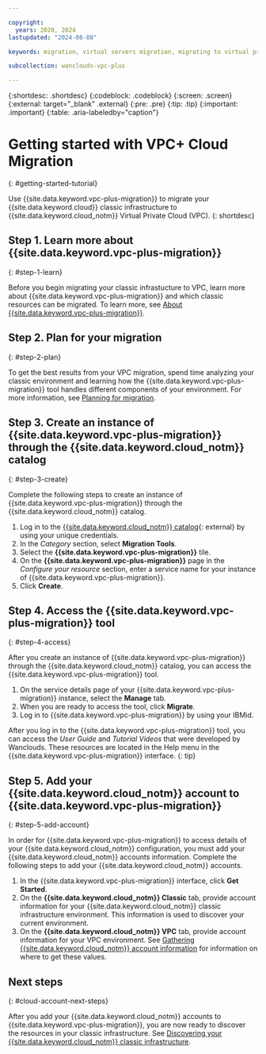 ```yaml
---

copyright:
  years: 2020, 2024
lastupdated: "2024-08-08"

keywords: migration, virtual servers migration, migrating to virtual private cloud

subcollection: wanclouds-vpc-plus

---
```


{:shortdesc: .shortdesc}
{:codeblock: .codeblock}
{:screen: .screen}
{:external: target="_blank" .external}
{:pre: .pre}
{:tip: .tip}
{:important: .important}
{:table: .aria-labeledby="caption"}

# Getting started with VPC+ Cloud Migration
{: #getting-started-tutorial}

Use {{site.data.keyword.vpc-plus-migration}} to migrate your {{site.data.keyword.cloud}} classic infrastructure to {{site.data.keyword.cloud_notm}} Virtual Private Cloud (VPC).
{: shortdesc}

## Step 1. Learn more about {{site.data.keyword.vpc-plus-migration}}
{: #step-1-learn}

Before you begin migrating your classic infrastucture to VPC, learn more about {{site.data.keyword.vpc-plus-migration}} and which classic resources can be migrated. To learn more, see [About {{site.data.keyword.vpc-plus-migration}}](/docs/wanclouds-vpc-plus?topic=wanclouds-vpc-plus-about-wanclouds).

## Step 2. Plan for your migration 
{: #step-2-plan}

To get the best results from your VPC migration, spend time analyzing your classic environment and learning how the {{site.data.keyword.vpc-plus-migration}} tool handles different components of your environment. For more information, see [Planning for migration](/docs/wanclouds-vpc-plus?topic=wanclouds-vpc-plus-planning-for-migration).

## Step 3. Create an instance of {{site.data.keyword.vpc-plus-migration}} through the {{site.data.keyword.cloud_notm}} catalog
{: #step-3-create}

Complete the following steps to create an instance of {{site.data.keyword.vpc-plus-migration}} through the {{site.data.keyword.cloud_notm}} catalog. 

1. Log in to the [{{site.data.keyword.cloud_notm}} catalog](https://cloud.ibm.com/catalog#services){: external} by using your unique credentials.
2. In the _Category_ section, select **Migration Tools**. 
3. Select the **{{site.data.keyword.vpc-plus-migration}}** tile. 
4. On the **{{site.data.keyword.vpc-plus-migration}}** page in the _Configure your resource_ section, enter a service name for your instance of {{site.data.keyword.vpc-plus-migration}}. 
5. Click **Create**. 

## Step 4. Access the {{site.data.keyword.vpc-plus-migration}} tool
{: #step-4-access}

After you create an instance of {{site.data.keyword.vpc-plus-migration}} through the {{site.data.keyword.cloud_notm}} catalog, you can access the {{site.data.keyword.vpc-plus-migration}} tool. 

1. On the service details page of your {{site.data.keyword.vpc-plus-migration}} instance, select the **Manage** tab. 
2. When you are ready to access the tool, click **Migrate**.
3. Log in to {{site.data.keyword.vpc-plus-migration}} by using your IBMid.

After you log in to the {{site.data.keyword.vpc-plus-migration}} tool, you can access the _User Guide_ and _Tutorial Videos_ that were developed by Wanclouds. These resources are located in the Help menu in the {{site.data.keyword.vpc-plus-migration}} interface.
{: tip}

## Step 5. Add your {{site.data.keyword.cloud_notm}} account to {{site.data.keyword.vpc-plus-migration}}
{: #step-5-add-account}

In order for {{site.data.keyword.vpc-plus-migration}} to access details of your {{site.data.keyword.cloud_notm}} configuration, you must add your {{site.data.keyword.cloud_notm}} accounts information. Complete the following steps to add your {{site.data.keyword.cloud_notm}} accounts.

1. In the {{site.data.keyword.vpc-plus-migration}} interface, click **Get Started**.
2. On the **{{site.data.keyword.cloud_notm}} Classic** tab, provide account information for your {{site.data.keyword.cloud_notm}} classic infrastructure environment. This information is used to discover your current environment.
3. On the **{{site.data.keyword.cloud_notm}} VPC** tab, provide account information for your VPC environment. See [Gathering {{site.data.keyword.cloud_notm}} account information](/docs/wanclouds-vpc-plus?topic=wanclouds-vpc-plus-planning-for-migration#gather-account-information) for information on where to get these values.

## Next steps
{: #cloud-account-next-steps}

After you add your {{site.data.keyword.cloud_notm}} accounts to {{site.data.keyword.vpc-plus-migration}}, you are now ready to discover the resources in your classic infrastructure. See [Discovering your {{site.data.keyword.cloud_notm}} classic infrastructure](/docs/wanclouds-vpc-plus?topic=wanclouds-vpc-plus-migrate-discovery).
